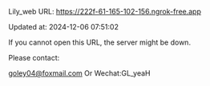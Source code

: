 Lily_web URL: https://222f-61-165-102-156.ngrok-free.app

Updated at: 2024-12-06 07:51:02

If you cannot open this URL, the server might be down.

Please contact: 

goley04@foxmail.com Or Wechat:GL_yeaH